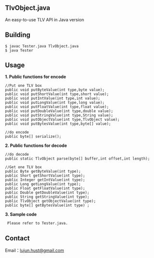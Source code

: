 TlvObject.java
----------

An easy-to-use TLV API in Java version

Building
----------

    $ javac Tester.java TlvObject.java 
    $ java Tester

Usage
----------

 **1. Public functions for encode**

    //Put one TLV box
    public void putByteValue(int type,byte value);        
    public void putShortValue(int type,short value);    
    public void putIntValue(int type,int value);    
    public void putLongValue(int type,long value);    
    public void putFloatValue(int type,float value);    
    public void putDoubleValue(int type,double value);    
    public void putStringValue(int type,String value);
    public void putObjectValue(int type,TlvObject value);    
    public void putBytesValue(int type,byte[] value);    

    //do encode
    public byte[] serialize(); 
    
 **2. Public functions for decode**
 
    //do decode
    public static TlvObject parse(byte[] buffer,int offset,int length);
    
    //Get one TLV box
    public Byte getByteValue(int type);        
    public Short getShortValue(int type);    
    public Integer getIntValue(int type);    
    public Long getLongValue(int type);    
    public Float getFloatValue(int type);    
    public Double getDoubleValue(int type);        
    public String getStringValue(int type);
    public TlvObject getObjectValue(int type); 
    public byte[] getBytesValue(int type) ;

 **3. Sample code**
 
     Please refer to Tester.java.

Contact
----------
Email：lujun.hust@gmail.com
